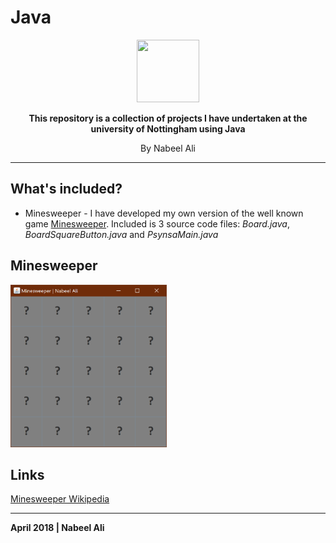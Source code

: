 # Java

<p align = "center" ><a href = "https://www.nottingham.ac.uk"><img src = "https://i1.wp.com/www.edf.org.uk/wp-content/uploads/2017/08/nottingham-university-logo-e1502450633274.png" width = "100px" height = "100px"></a></p>

<p align = "center" ><b>This repository is a collection of projects I have undertaken at the university of Nottingham using Java</p></b><p align = "center">By Nabeel Ali</p><hr>

What's included?
--
- Minesweeper - I have developed my own version of the well known game [Minesweeper](https://github.com/nabzali/Java/tree/master/Minesweeper). Included is 3 source code files: *Board.java*, *BoardSquareButton.java* and *PsynsaMain.java*

Minesweeper
--

<img src = "https://github.com/nabzali/Java/blob/master/Minesweeper/capture1.PNG?raw=true" width = "250px" height = "260px">

Links
--
[Minesweeper Wikipedia](https://en.wikipedia.org/wiki/Minesweeper_(video_game))
<hr>

**April 2018 | Nabeel Ali**

